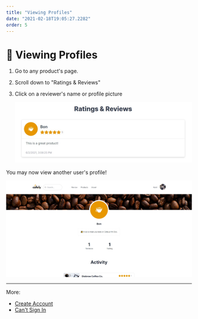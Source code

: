 ```yaml
---
title: "Viewing Profiles"
date: "2021-02-18T19:05:27.2282"
order: 5
---
```


# 🧐 Viewing Profiles

1. Go to any product's page.

2. Scroll down to "Ratings & Reviews"

3. Click on a reviewer's name or profile picture

   ![ViewingProfiles](https://raw.githubusercontent.com/seajayrubynose/cafely-pictures/master/manual_images/viewingprofiles_0.jpg)

You may now view another user's profile!

![ViewingProfiles](https://raw.githubusercontent.com/seajayrubynose/cafely-pictures/master/manual_images/viewingprofiles_1.jpg)

---

More:

- [Create Account](/manual/CreateAccount)
- [Can't Sign In](/manual/CantSignIn)
